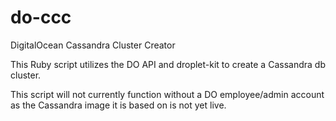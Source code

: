 # do-ccc
DigitalOcean Cassandra Cluster Creator

This Ruby script utilizes the DO API and droplet-kit to create a Cassandra db cluster.

This script will not currently function without a DO employee/admin account as the Cassandra image it is based on is not yet live.
